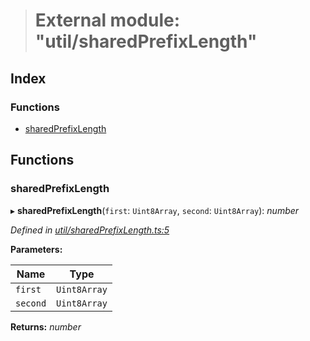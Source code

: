 > # External module: "util/sharedPrefixLength"

## Index

### Functions

* [sharedPrefixLength](_util_sharedprefixlength_.md#sharedprefixlength)

## Functions

###  sharedPrefixLength

▸ **sharedPrefixLength**(`first`: `Uint8Array`, `second`: `Uint8Array`): *number*

*Defined in [util/sharedPrefixLength.ts:5](https://github.com/polkadot-js/common/blob/c7c04bf/packages/trie-codec/src/util/sharedPrefixLength.ts#L5)*

**Parameters:**

Name | Type |
------ | ------ |
`first` | `Uint8Array` |
`second` | `Uint8Array` |

**Returns:** *number*